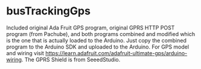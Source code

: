 # busTrackingGps
Included original Ada Fruit GPS program, original GPRS HTTP POST program (from Pachube), and both programs combined and modified
which is the one that is actually loaded to the Arduino.
Just copy the combined program to the Arduino SDK and uploaded to the Arduino.
For GPS model and wiring visit https://learn.adafruit.com/adafruit-ultimate-gps/arduino-wiring.
The GPRS Shield is from SeeedStudio.
